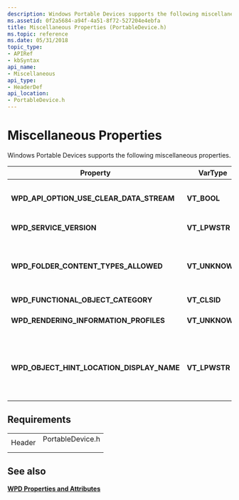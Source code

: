 ```yaml
---
description: Windows Portable Devices supports the following miscellaneous properties.
ms.assetid: 0f2a5684-a94f-4a51-8f72-527204e4ebfa
title: Miscellaneous Properties (PortableDevice.h)
ms.topic: reference
ms.date: 05/31/2018
topic_type: 
- APIRef
- kbSyntax
api_name: 
- Miscellaneous
api_type: 
- HeaderDef
api_location: 
- PortableDevice.h
---
```


# Miscellaneous Properties

Windows Portable Devices supports the following miscellaneous properties.



| Property                                       | VarType         | Description                                                                                                                                                                                                                                                                                                                                                                                                                                                                                          |
|------------------------------------------------|-----------------|------------------------------------------------------------------------------------------------------------------------------------------------------------------------------------------------------------------------------------------------------------------------------------------------------------------------------------------------------------------------------------------------------------------------------------------------------------------------------------------------------|
| **WPD\_API\_OPTION\_USE\_CLEAR\_DATA\_STREAM** | **VT\_BOOL**    | A Boolean value that specifies whether the data stream created for data transfer will be clear, that is, DRM is not involved.Clients can set this option by adding it to the object properties passed to [**IPortableDeviceContent::CreateObjectWithPropertiesAndData**](/windows/desktop/api/PortableDeviceApi/nf-portabledeviceapi-iportabledevicecontent-createobjectwithpropertiesanddata).<br/>                                                                                                                                                   |
| **WPD\_SERVICE\_VERSION**                      | **VT\_LPWSTR**  | A string that specifies the implementation version of a given device service.                                                                                                                                                                                                                                                                                                                                                                                                                        |
| **WPD\_FOLDER\_CONTENT\_TYPES\_ALLOWED**       | **VT\_UNKNOWN** | A value that specifies the object types that can be direct children of this folder. Child folders can have different capabilities.This property is an [**IPortableDevicePropVariantCollection**](iportabledevicepropvariantcollection.md) holding VT\_CLSID values that specify permitted object types.<br/> For a list of object types defined by Windows Portable Devices, see [Requirements for Objects](requirements-for-objects.md).<br/>                                         |
| **WPD\_FUNCTIONAL\_OBJECT\_CATEGORY**          | **VT\_CLSID**   | A value that specifies the object's functional category.                                                                                                                                                                                                                                                                                                                                                                                                                                             |
| **WPD\_RENDERING\_INFORMATION\_PROFILES**      | **VT\_UNKNOWN** | An [**IPortableDeviceValuesCollection**](iportabledevicevaluescollection.md) that holds multiple [**IPortableDeviceValues**](iportabledevicevalues.md) interfaces, each of which contains the property settings for a profile that the object supports.                                                                                                                                                                                                                                            |
| **WPD\_OBJECT\_HINT\_LOCATION\_DISPLAY\_NAME** | **VT\_LPWSTR**  | If an object is a hint location, this property indicates the hint-specific name to display to the user instead of the object name.Drivers can specify location hints for various object types. These are preferred storage locations for folders that hold a particular object type. An equivalent would be the My Pictures folder for image files in Windows. If this property does not exist, typically the [WPD\_OBJECT\_NAME](object-properties.md) is used instead.<br/> |



 

## Requirements



|                   |                                                                                             |
|-------------------|---------------------------------------------------------------------------------------------|
| Header<br/> | <dl> <dt>PortableDevice.h</dt> </dl> |



## See also

<dl> <dt>

[**WPD Properties and Attributes**](properties-and-attributes.md)
</dt> </dl>

 

 




